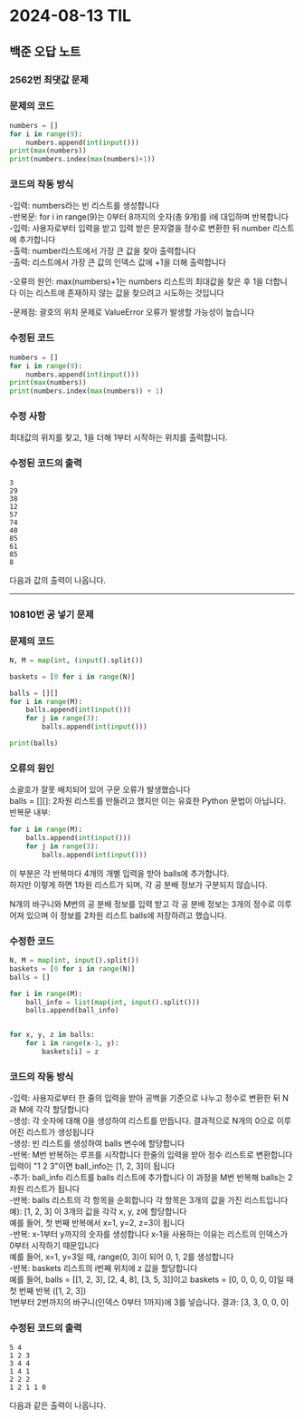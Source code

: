 # 2024-08-13 TIL

## 백준 오답 노트

### 2562번 최댓값 문제   
### 문제의 코드
```python
numbers = []
for i in range(9):
	numbers.append(int(input()))
print(max(numbers))
print(numbers.index(max(numbers)+1))
```
### 코드의 작동 방식        
-입력: numbers라는 빈 리스트를 생성합니다        
-반복문: for i in range(9)는 0부터 8까지의 숫자(총 9개)를 i에 대입하며 반복합니다           
-입력: 사용자로부터 입력을 받고 입력 받은 문자열을 정수로 변환한 뒤 number 리스트에 추가합니다    
-출력: number리스트에서 가장 큰 값을 찾아 출력합니다                
-출력: 리스트에서 가장 큰 값의 인덱스 값에 +1을 더해 출력합니다          

-오류의 원인: max(numbers)+1는 numbers 리스트의 최대값을 찾은 후 1을 더합니다 이는 리스트에 존재하지 않는 값을 찾으려고 시도하는 것입니다     

-문제점: 괄호의 위치 문제로 ValueError 오류가 발생할 가능성이 높습니다   

### 수정된 코드
```python
numbers = []
for i in range(9):
	numbers.append(int(input()))
print(max(numbers))
print(numbers.index(max(numbers)) + 1)
```
### 수정 사항

최대값의 위치를 찾고, 1을 더해 1부터 시작하는 위치를 출력합니다.

### 수정된 코드의 출력   

```
3
29
38
12
57
74
40
85
61
85
8
```
다음과 값의 출력이 나옵니다.   

*****

### 10810번 공 넣기 문제
### 문제의 코드
```python
N, M = map(int, (input().split())

baskets = [0 for i in range(N)]

balls = [][]
for i in range(M):
	balls.append(int(input()))
	for j in range(3):
		balls.append(int(input()))

print(balls)
```
### 오류의 원인             
소괄호가 잘못 배치되어 있어 구문 오류가 발생했습니다             
balls = [][]: 2차원 리스트를 만들려고 했지만 이는 유효한 Python 문법이 아닙니다.        
반복문 내부:              
```python
for i in range(M):
    balls.append(int(input()))
    for j in range(3):
        balls.append(int(input()))
```
이 부분은 각 반복마다 4개의 개별 입력을 받아 balls에 추가합니다.            
하지만 이렇게 하면 1차원 리스트가 되며, 각 공 분배 정보가 구분되지 않습니다.                

N개의 바구니와 M번의 공 분배 정보를 입력 받고 각 공 분배 정보는 3개의 정수로 이루어져 있으며 이 정보를 2차원 리스트 balls에 저장하려고 했습니다.          

### 수정한 코드         
```python
N, M = map(int, input().split())
baskets = [0 for i in range(N)]
balls = []

for i in range(M):
    ball_info = list(map(int, input().split()))
    balls.append(ball_info)


for x, y, z in balls:
	for i in range(x-1, y):
		baskets[i] = z
```
        
### 코드의 작동 방식         
-입력: 사용자로부터 한 줄의 입력을 받아 공백을 기준으로 나누고 정수로 변환한 뒤 N과 M에 각각 할당합니다     
-생성: 각 숫자에 대해 0을 생성하여 리스트를 만듭니다. 결과적으로 N개의 0으로 이루어진 리스트가 생성됩니다         
-생성: 빈 리스트를 생성하여 balls 변수에 할당합니다            
-반복: M번 반복하는 루프를 시작합니다 한줄의 입력을 받아 정수 리스트로 변환합니다 입력이 "1 2 3"이면 ball_info는 [1, 2, 3]이 됩니다     
-추가: ball_info 리스트를 balls 리스트에 추가합니다 이 과정을 M번 반복해 balls는 2차원 리스트가 됩니다                   
-반복: balls 리스트의 각 항목을 순회합니다 각 항목은 3개의 값을 가진 리스트입니다 예): [1, 2, 3] 이 3개의 값을 각각 x, y, z에 할당합니다            
예를 들어, 첫 번째 반복에서 x=1, y=2, z=3이 됩니다     
-반복: x-1부터 y까지의 숫자를 생성합니다 x-1을 사용하는 이유는 리스트의 인덱스가 0부터 시작하기 때문입니다      
예를 들어, x=1, y=3일 때, range(0, 3)이 되어 0, 1, 2를 생성합니다        
-반복: baskets 리스트의 i번째 위치에 z 값을 할당합니다         
예를 들어, balls = [[1, 2, 3], [2, 4, 8], [3, 5, 3]]이고 baskets = [0, 0, 0, 0, 0]일 때   
첫 번째 반복 ([1, 2, 3])           
1번부터 2번까지의 바구니(인덱스 0부터 1까지)에 3를 넣습니다.
결과: [3, 3, 0, 0, 0]

### 수정된 코드의 출력   

```
5 4
1 2 3
3 4 4
1 4 1
2 2 2
1 2 1 1 0
```
다음과 같은 출력이 나옵니다.
